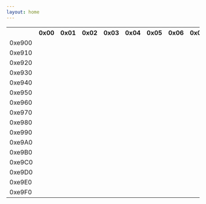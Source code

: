 ```yaml
---
layout: home
---
```


<div class="container">
  <div class="row">
    <table>
      <tr>
        <th>&nbsp;</th>
        <th>0x00</th>
        <th>0x01</th>
        <th>0x02</th>
        <th>0x03</th>
        <th>0x04</th>
        <th>0x05</th>
        <th>0x06</th>
        <th>0x07</th>
        <th>0x08</th>
        <th>0x09</th>
        <th>0x0A</th>
        <th>0x0B</th>
        <th>0x0C</th>
        <th>0x0D</th>
        <th>0x0E</th>
        <th>0x0F</th>
      </tr>
      <tr>
        <td>0xe900</td>
        <td><span class="ai ai-inaturalist ai-2x"></span></td>
        <td><span class="ai ai-inaturalist-square ai-2x"></span></td>
        <td><span class="ai ai-inpn ai-2x"></span></td>
        <td><span class="ai ai-inpn-square ai-2x"></span></td>
        <td></td>
        <td><span class="ai ai-sci-hub-square ai-2x"></span></td>
        <td><span class="ai ai-preregistered ai-2x"></span></td>
        <td><span class="ai ai-moodle ai-2x"></span></td>
        <td><span class="ai ai-moodle-square ai-2x"></span></td>
        <td></td>
        <td><span class="ai ai-cv-square ai-2x"></span></td>
        <td><span class="ai ai-africarxiv-square ai-2x"></span></td>
        <td><span class="ai ai-piazza-square ai-2x"></span></td>
        <td></td>
        <td><span class="ai ai-psyarxiv ai-2x"></span></td>
        <td><span class="ai ai-psyarxiv-square ai-2x"></span></td>
      </tr>
      <tr>
        <td>0xe910</td>
        <td><span class="ai ai-elsevier-square ai-2x"></span></td>
        <td><span class="ai ai-zenodo ai-2x"></span></td>
        <td><span class="ai ai-ciencia-vitae ai-2x"></span></td>
        <td><span class="ai ai-ciencia-vitae-square ai-2x"></span></td>
        <td><span class="ai ai-overleaf ai-2x"></span></td>
        <td><span class="ai ai-conversation-square ai-2x"></span></td>
        <td><span class="ai ai-ssrn ai-2x"></span></td>
        <td><span class="ai ai-ssrn-square ai-2x"></span></td>
        <td><span class="ai ai-crossref ai-2x"></span></td>
        <td><span class="ai ai-crossref-square ai-2x"></span></td>
        <td><span class="ai ai-researcherid ai-2x"></span></td>
        <td><span class="ai ai-africarxiv ai-2x"></span></td>
        <td><span class="ai ai-datacite ai-2x"></span></td>
        <td><span class="ai ai-datacite-square ai-2x"></span></td>
        <td><span class="ai ai-scopus ai-2x"></span></td>
        <td><span class="ai ai-scopus-square ai-2x"></span></td>
      </tr>
      <tr>
        <td>0xe920</td>
        <td><span class="ai ai-stackoverflow ai-2x"></span></td>
        <td><span class="ai ai-stackoverflow-square ai-2x"></span></td>
        <td><span class="ai ai-pubpeer ai-2x"></span></td>
        <td><span class="ai ai-pubpeer-square ai-2x"></span></td>
        <td></td>
        <td></td>
        <td></td>
        <td></td>
        <td><span class="ai ai-springer ai-2x"></span></td>
        <td><span class="ai ai-ieee ai-2x"></span></td>
        <td><span class="ai ai-obp ai-2x"></span></td>
        <td><span class="ai ai-obp-square ai-2x"></span></td>
        <td><span class="ai ai-hal ai-2x"></span></td>
        <td><span class="ai ai-hal-square ai-2x"></span></td>
        <td><span class="ai ai-acclaim ai-2x"></span></td>
        <td><span class="ai ai-ceur-square ai-2x"></span></td>
      </tr>
      <tr>
        <td>0xe930</td>
        <td></td>
        <td><span class="ai ai-osf-square ai-2x"></span></td>
        <td><span class="ai ai-zotero-square ai-2x"></span></td>
        <td></td>
        <td></td>
        <td></td>
        <td><span class="ai ai-isidore ai-2x"></span></td>
        <td><span class="ai ai-publons ai-2x"></span></td>
        <td><span class="ai ai-jstor ai-2x"></span></td>
        <td><span class="ai ai-open-access ai-2x"></span></td>
        <td><span class="ai ai-acclaim-square ai-2x"></span></td>
        <td></td>
        <td><span class="ai ai-acm ai-2x"></span></td>
        <td><span class="ai ai-academia-square ai-2x"></span></td>
        <td></td>
        <td><span class="ai ai-dblp-square ai-2x"></span></td>
      </tr>
      <tr>
        <td>0xe940</td>
        <td><span class="ai ai-nakala ai-2x"></span></td>
        <td><span class="ai ai-nakala-square ai-2x"></span></td>
        <td><span class="ai ai-closed-access ai-2x"></span></td>
        <td><span class="ai ai-closed-access-square ai-2x"></span></td>
        <td><span class="ai ai-jstor-square ai-2x"></span></td>
        <td></td>
        <td><span class="ai ai-openedition ai-2x"></span></td>
        <td><span class="ai ai-openedition-square ai-2x"></span></td>
        <td><span class="ai ai-ror ai-2x"></span></td>
        <td><span class="ai ai-ror-square ai-2x"></span></td>
        <td><span class="ai ai-ads-square ai-2x"></span></td>
        <td><span class="ai ai-depsy-square ai-2x"></span></td>
        <td><span class="ai ai-conversation ai-2x"></span></td>
        <td></td>
        <td><span class="ai ai-publons-square ai-2x"></span></td>
        <td><span class="ai ai-dblp ai-2x"></span></td>
      </tr>
      <tr>
        <td>0xe950</td>
        <td><span class="ai ai-mtmt ai-2x"></span></td>
        <td><span class="ai ai-mtmt-square ai-2x"></span></td>
        <td><span class="ai ai-protocols ai-2x"></span></td>
        <td><span class="ai ai-protocols-square ai-2x"></span></td>
        <td><span class="ai ai-isidore-square ai-2x"></span></td>
        <td></td>
        <td></td>
        <td></td>
        <td></td>
        <td><span class="ai ai-sci-hub ai-2x"></span></td>
        <td><span class="ai ai-hypothesis ai-2x"></span></td>
        <td><span class="ai ai-hypothesis-square ai-2x"></span></td>
        <td><span class="ai ai-researcherid-square ai-2x"></span></td>
        <td><span class="ai ai-acm-square ai-2x"></span></td>
        <td><span class="ai ai-researchgate ai-2x"></span></td>
        <td><span class="ai ai-coursera ai-2x"></span></td>
      </tr>
      <tr>
        <td>0xe960</td>
        <td></td>
        <td><span class="ai ai-elsevier ai-2x"></span></td>
        <td><span class="ai ai-zotero ai-2x"></span></td>
        <td></td>
        <td></td>
        <td></td>
        <td><span class="ai ai-open-data ai-2x"></span></td>
        <td><span class="ai ai-open-data-square ai-2x"></span></td>
        <td><span class="ai ai-open-materials ai-2x"></span></td>
        <td><span class="ai ai-open-materials-square ai-2x"></span></td>
        <td><span class="ai ai-acmdl ai-2x"></span></td>
        <td><span class="ai ai-preregistered-square ai-2x"></span></td>
        <td><span class="ai ai-semantic-scholar-square ai-2x"></span></td>
        <td><span class="ai ai-ceur ai-2x"></span></td>
        <td><span class="ai ai-semantic-scholar ai-2x"></span></td>
        <td><span class="ai ai-philpapers-square ai-2x"></span></td>
      </tr>
      <tr>
        <td>0xe970</td>
        <td></td>
        <td></td>
        <td></td>
        <td></td>
        <td><span class="ai ai-arxiv ai-2x"></span></td>
        <td></td>
        <td></td>
        <td></td>
        <td></td>
        <td></td>
        <td><span class="ai ai-depsy ai-2x"></span></td>
        <td><span class="ai ai-mathoverflow-square ai-2x"></span></td>
        <td><span class="ai ai-dryad ai-2x"></span></td>
        <td><span class="ai ai-pubmed-square ai-2x"></span></td>
        <td><span class="ai ai-doi ai-2x"></span></td>
        <td><span class="ai ai-coursera-square ai-2x"></span></td>
      </tr>
      <tr>
        <td>0xe980</td>
        <td></td>
        <td><span class="ai ai-figshare ai-2x"></span></td>
        <td></td>
        <td></td>
        <td></td>
        <td></td>
        <td></td>
        <td></td>
        <td></td>
        <td></td>
        <td><span class="ai ai-philpapers ai-2x"></span></td>
        <td><span class="ai ai-biorxiv-square ai-2x"></span></td>
        <td><span class="ai ai-dryad-square ai-2x"></span></td>
        <td><span class="ai ai-overleaf-square ai-2x"></span></td>
        <td><span class="ai ai-scirate ai-2x"></span></td>
        <td><span class="ai ai-doi-square ai-2x"></span></td>
      </tr>
      <tr>
        <td>0xe990</td>
        <td></td>
        <td></td>
        <td></td>
        <td></td>
        <td></td>
        <td></td>
        <td></td>
        <td></td>
        <td></td>
        <td></td>
        <td><span class="ai ai-piazza ai-2x"></span></td>
        <td><span class="ai ai-springer-square ai-2x"></span></td>
        <td><span class="ai ai-lattes-square ai-2x"></span></td>
        <td><span class="ai ai-scirate-square ai-2x"></span></td>
        <td><span class="ai ai-researchgate-square ai-2x"></span></td>
        <td><span class="ai ai-pubmed ai-2x"></span></td>
      </tr>
      <tr>
        <td>0xe9A0</td>
        <td></td>
        <td></td>
        <td><span class="ai ai-biorxiv ai-2x"></span></td>
        <td></td>
        <td></td>
        <td><span class="ai ai-cv ai-2x"></span></td>
        <td><span class="ai ai-arxiv-square ai-2x"></span></td>
        <td></td>
        <td></td>
        <td></td>
        <td><span class="ai ai-impactstory-square ai-2x"></span></td>
        <td></td>
        <td></td>
        <td></td>
        <td></td>
        <td><span class="ai ai-academia ai-2x"></span></td>
      </tr>
      <tr>
        <td>0xe9B0</td>
        <td></td>
        <td></td>
        <td></td>
        <td><span class="ai ai-lattes ai-2x"></span></td>
        <td></td>
        <td></td>
        <td></td>
        <td></td>
        <td></td>
        <td><span class="ai ai-ieee-square ai-2x"></span></td>
        <td></td>
        <td></td>
        <td></td>
        <td></td>
        <td></td>
        <td></td>
      </tr>
      <tr>
        <td>0xe9C0</td>
        <td></td>
        <td></td>
        <td></td>
        <td><span class="ai ai-orcid-square ai-2x"></span></td>
        <td></td>
        <td></td>
        <td></td>
        <td></td>
        <td></td>
        <td></td>
        <td></td>
        <td><span class="ai ai-ads ai-2x"></span></td>
        <td></td>
        <td></td>
        <td></td>
        <td><span class="ai ai-impactstory ai-2x"></span></td>
      </tr>
      <tr>
        <td>0xe9D0</td>
        <td></td>
        <td></td>
        <td><span class="ai ai-acmdl-square ai-2x"></span></td>
        <td></td>
        <td><span class="ai ai-google-scholar ai-2x"></span></td>
        <td></td>
        <td></td>
        <td></td>
        <td></td>
        <td><span class="ai ai-orcid ai-2x"></span></td>
        <td></td>
        <td></td>
        <td></td>
        <td></td>
        <td></td>
        <td></td>
      </tr>
      <tr>
        <td>0xe9E0</td>
        <td></td>
        <td></td>
        <td></td>
        <td></td>
        <td><span class="ai ai-dataverse-square ai-2x"></span></td>
        <td></td>
        <td></td>
        <td><span class="ai ai-figshare-square ai-2x"></span></td>
        <td></td>
        <td><span class="ai ai-inspire ai-2x"></span></td>
        <td></td>
        <td></td>
        <td></td>
        <td><span class="ai ai-ideas-repec ai-2x"></span></td>
        <td></td>
        <td><span class="ai ai-osf ai-2x"></span></td>
      </tr>
      <tr>
        <td>0xe9F0</td>
        <td><span class="ai ai-mendeley ai-2x"></span></td>
        <td></td>
        <td></td>
        <td><span class="ai ai-mendeley-square ai-2x"></span></td>
        <td><span class="ai ai-open-access-square ai-2x"></span></td>
        <td></td>
        <td><span class="ai ai-mathoverflow ai-2x"></span></td>
        <td><span class="ai ai-dataverse ai-2x"></span></td>
        <td><span class="ai ai-ideas-repec-square ai-2x"></span></td>
        <td><span class="ai ai-google-scholar-square ai-2x"></span></td>
        <td></td>
        <td></td>
        <td></td>
        <td></td>
        <td><span class="ai ai-inspire-square ai-2x"></span></td>
        <td></td>
      </tr>
    </table>
  </div>
</div>
